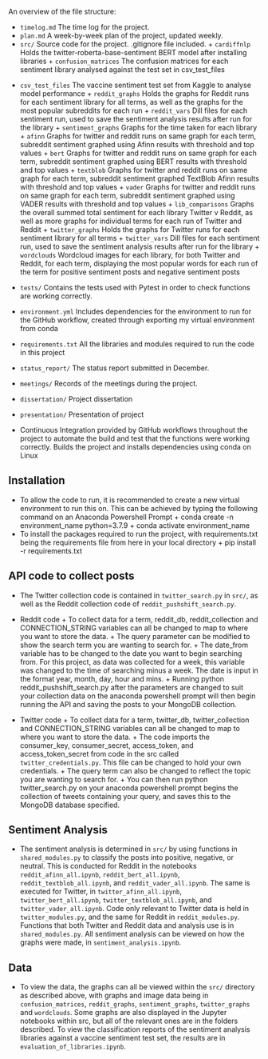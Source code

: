 An overview of the file structure:

* `timelog.md` The time log for the project.
* `plan.md` A week-by-week plan of the project, updated weekly. 
* `src/` Source code for the project. .gitignore file included.
      + `cardiffnlp` Holds the twitter-roberta-base-sentiment BERT model after installing libraries
        + `confusion_matrices` The confusion matrices for each sentiment library analysed against the test set in csv_test_files
+ `csv_test_files` The vaccine sentiment test set from Kaggle to analyse model performance
        + `reddit_graphs` Holds the graphs for Reddit runs for each sentiment library for all terms, as well as the graphs for the most popular subreddits for each run
        + `reddit_vars` Dill files for each sentiment run, used to save the sentiment analysis results after run for the library
        + `sentiment_graphs` Graphs for the time taken for each library
                + `afinn` Graphs for twitter and reddit runs on same graph for each term, subreddit sentiment graphed using Afinn results with threshold and top values
                + `bert` Graphs for twitter and reddit runs on same graph for each term, subreddit sentiment graphed using BERT results with threshold and top values
                + `textblob` Graphs for twitter and reddit runs on same graph for each term, subreddit sentiment graphed TextBlob Afinn results with threshold and top values
                + `vader` Graphs for twitter and reddit runs on same graph for each term, subreddit sentiment graphed using VADER results with threshold and top values
                + `lib_comparisons` Graphs the overall summed total sentiment for each library Twitter v Reddit, as well as more graphs for individual terms for each run of Twitter and Reddit
        + `twitter_graphs` Holds the graphs for Twitter runs for each sentiment library for all terms
        + `twitter_vars` Dill files for each sentiment run, used to save the sentiment analysis results after run for the library
        + `wordclouds` Wordcloud images for each library, for both Twitter and Reddit, for each term, displaying the most popular words for each run of the term for positive sentiment posts and negative sentiment posts
* `tests/` Contains the tests used with Pytest in order to check functions are working correctly.
* `environment.yml` Includes dependencies for the environment to run for the GitHub workflow, created through exporting my virtual environment from conda
* `requirements.txt` All the libraries and modules required to run the code in this project
* `status_report/` The status report submitted in December.
* `meetings/` Records of the meetings during the project.
* `dissertation/` Project dissertation
* `presentation/` Presentation of project


* Continuous Integration provided by GitHub workflows throughout the project to automate the build and test that the functions were working correctly. Builds the project and installs dependencies using conda on Linux

## Installation
* To allow the code to run, it is recommended to create a new virtual environment to run this on. This can be achieved by typing the following command on an Anaconda Powershell Prompt
        + conda create -n environment_name python=3.7.9
        + conda activate environment_name
* To install the packages required to run the project, with requirements.txt being the requirements file from here in your local directory
        + pip install -r requirements.txt

## API code to collect posts
* The Twitter collection code is contained in `twitter_search.py` in `src/`, as well as the Reddit collection code of `reddit_pushshift_search.py`.
* Reddit code 
        + To collect data for a term, reddit_db, reddit_collection and CONNECTION_STRING variables can all be changed to map to where you want to store the data.
        + The query parameter can be modified to show the search term you are wanting to search for.
        + The date_from variable has to be changed to the date you want to begin searching from. For this project, as data was collected for a week, this variable was changed to the time of searching minus a week. The date is input in the format year, month, day, hour and mins.
        + Running python reddit_pushshift_search.py after the parameters are changed to suit your collection data on the anaconda powershell prompt will then begin running the API and saving the posts to your MongoDB collection.

* Twitter code 
        + To collect data for a term, twitter_db, twitter_collection and CONNECTION_STRING variables can all be changed to map to where you want to store the data.
        + The code imports the consumer_key, consumer_secret, access_token, and access_token_secret from code in the src called `twitter_credentials.py`. This file can be changed to hold your own credentials.
        + The query term can also be changed to reflect the topic you are wanting to search for.
        + You can then run python twitter_search.py on your anaconda powershell prompt begins the collection of tweets containing your query, and saves this to the MongoDB database specified.

## Sentiment Analysis
* The sentiment analysis is determined in `src/` by using functions in `shared_modules.py` to classify the posts into positive, negative, or neutral. This is conducted for Reddit in the notebooks `reddit_afinn_all.ipynb`, `reddit_bert_all.ipynb`, `reddit_textblob_all.ipynb`, and `reddit_vader_all.ipynb`. The same is executed for Twitter, in `twitter_afinn_all.ipynb`, `twitter_bert_all.ipynb`, `twitter_textblob_all.ipynb`, and `twitter_vader_all.ipynb`. Code only relevant to Twitter data is held in `twitter_modules.py`, and the same for Reddit in `reddit_modules.py`. Functions that both Twitter and Reddit data and analysis use is in `shared_modules.py`. All sentiment analysis can be viewed on how the graphs were made, in `sentiment_analysis.ipynb`.

## Data
* To view the data, the graphs can all be viewed within the `src/` directory as described above, with graphs and image data being in `confusion_matrices`, `reddit_graphs`, `sentiment_graphs`, `twitter_graphs` and `wordclouds`. Some graphs are also displayed in the Jupyter notebooks within src, but all of the relevant ones are in the folders described. To view the classification reports of the sentiment analysis libraries against a vaccine sentiment test set, the results are in `evaluation_of_libraries.ipynb`.